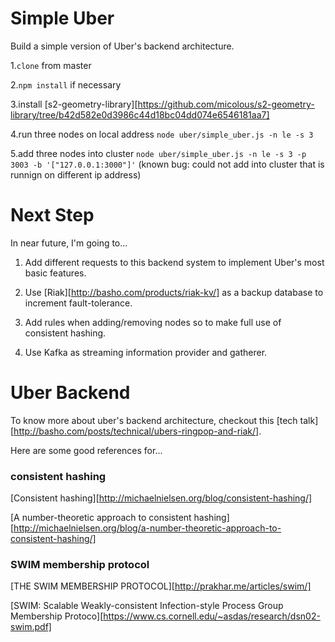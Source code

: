 # Simple Uber
Build a simple version of Uber's backend architecture.

1.`clone` from master

2.`npm install` if necessary

3.install [s2-geometry-library][https://github.com/micolous/s2-geometry-library/tree/b42d582e0d3986c44d18bc04dd074e6546181aa7]

4.run three nodes on local address `node uber/simple_uber.js -n le -s 3`

5.add three nodes into cluster `node uber/simple_uber.js -n le -s 3 -p 3003 -b '["127.0.0.1:3000"]'` (known bug: could not add into cluster that is runnign on different ip address)

# Next Step
In near future, I'm going to...

1. Add different requests to this backend system to implement Uber's most basic features.

2. Use [Riak][http://basho.com/products/riak-kv/] as a backup database to increment fault-tolerance.

3. Add rules when adding/removing nodes so to make full use of consistent hashing.

4. Use Kafka as streaming information provider and gatherer.

# Uber Backend
To know more about uber's backend architecture, checkout this [tech talk][http://basho.com/posts/technical/ubers-ringpop-and-riak/].

Here are some good references for...

### consistent hashing
[Consistent hashing][http://michaelnielsen.org/blog/consistent-hashing/]

[A number-theoretic approach to consistent hashing][http://michaelnielsen.org/blog/a-number-theoretic-approach-to-consistent-hashing/]

### SWIM membership protocol
[THE SWIM MEMBERSHIP PROTOCOL][http://prakhar.me/articles/swim/]

[SWIM: Scalable Weakly-consistent Infection-style Process Group Membership Protoco][https://www.cs.cornell.edu/~asdas/research/dsn02-swim.pdf]


